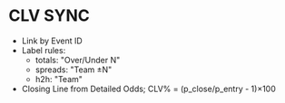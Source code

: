 # CLV SYNC
- Link by Event ID
- Label rules:
  - totals: "Over/Under N"
  - spreads: "Team ±N"
  - h2h: "Team"
- Closing Line from Detailed Odds; CLV% = (p_close/p_entry - 1)×100
